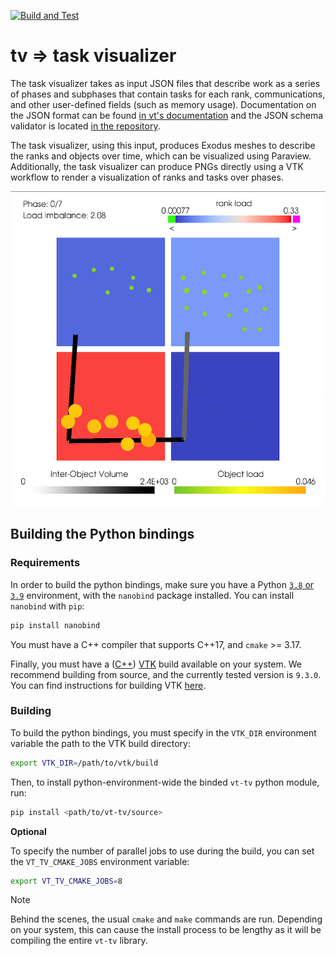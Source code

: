 [![Build and Test](https://github.com/DARMA-tasking/vt-tv/actions/workflows/build-and-test.yml/badge.svg)](https://github.com/DARMA-tasking/vt-tv/actions/workflows/build-and-test.yml)

# tv => task visualizer

The task visualizer takes as input JSON files that describe work as a
series of phases and subphases that contain tasks for each rank,
communications, and other user-defined fields (such as memory
usage). Documentation on the JSON format can be found [in vt's
documentation](https://darma-tasking.github.io/docs/html/node-lb-data.html)
and the JSON schema validator is located [in the
repository](https://github.com/DARMA-tasking/vt/blob/develop/scripts/JSON_data_files_validator.py).

The task visualizer, using this input, produces Exodus meshes to
describe the ranks and objects over time, which can be visualized
using Paraview. Additionally, the task visualizer can produce PNGs
directly using a VTK workflow to render a visualization of ranks and
tasks over phases.

![Example Output PNG](./docs/example-output-image.png)

## Building the Python bindings

### Requirements

In order to build the python bindings, make sure you have a Python <ins>`3.8` or `3.9`</ins> environment, with the `nanobind` package installed. You can install `nanobind` with `pip`:

```bash
pip install nanobind
```

You must have a C++ compiler that supports C++17, and `cmake` >= 3.17.

Finally, you must have a (<ins>C++</ins>) [VTK](https://vtk.org/) build available on your system. We recommend building from source, and the currently tested version is `9.3.0`. You can find instructions for building VTK [here](https://gitlab.kitware.com/vtk/vtk/-/blob/master/Documentation/docs/build_instructions/build.md).

### Building

To build the python bindings, you must specify in the `VTK_DIR` environment variable the path to the VTK build directory:

```bash
export VTK_DIR=/path/to/vtk/build
```


Then, to install python-environment-wide the binded `vt-tv` python module, run:

```bash
pip install <path/to/vt-tv/source>
```
**Optional**

To specify the number of parallel jobs to use during the build, you can set the `VT_TV_CMAKE_JOBS` environment variable:

```bash
export VT_TV_CMAKE_JOBS=8
```

> [!NOTE]
> Behind the scenes, the usual `cmake` and `make` commands are run. Depending on your system, this can cause the install process to be lengthy as it will be compiling the entire `vt-tv` library.
